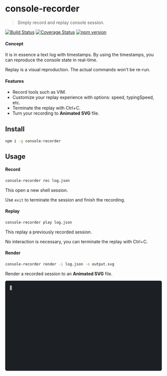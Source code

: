 # console-recorder

> Simply record and replay console session.

[![Build Status](https://travis-ci.com/dino-absoluto/console-recorder.svg?branch=master)](https://travis-ci.com/dino-absoluto/console-recorder)
[![Coverage Status](https://coveralls.io/repos/github/dino-absoluto/console-recorder/badge.svg?branch=master)](https://coveralls.io/github/dino-absoluto/console-recorder?branch=master)
[![npm version](https://badge.fury.io/js/console-recorder.svg)](https://badge.fury.io/js/console-recorder)

#### Concept

It is in essence a text log with timestamps. By using the timestamps,
you can reproduce the console state in real-time.

Replay is a visual reproduction. The actual commands won't be re-run.

#### Features
- Record tools such as VIM.
- Customize your replay experience with options: speed, typingSpeed, etc.
- Terminate the replay with Ctrl+C.
- Turn your recording to **Animated SVG** file.

## Install

```bash
npm i -g console-recorder
```

## Usage
#### Record
```bash
console-recorder rec log.json
```
This open a new shell session.

Use `exit` to terminate the session and finish the recording.

#### Replay
```bash
console-recorder play log.json
```

This replay a previously recorded session.

No interaction is necessary, you can terminate the replay with Ctrl+C.

#### Render
```bash
console-recorder render -i log.json -o output.svg
```

Render a recorded session to an **Animated SVG** file.

![palette](docs/media/palette.svg)
